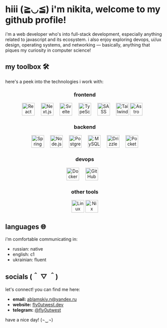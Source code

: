 # hiii (≧◡≦) i'm nikita, welcome to my github profile!

i'm a web developer who's into full-stack development, especially anything related to javascript and its ecosystem. i also enjoy exploring devops, ui/ux design, operating systems, and networking — basically, anything that piques my curiosity in computer science!

## my toolbox 🛠️

here's a peek into the technologies i work with:

<div align="center">

### frontend

<p>
  <img src="https://api.iconify.design/logos/react.svg" height="40" alt="React"/> &nbsp;&nbsp;&nbsp;
  <img src="https://api.iconify.design/logos/nextjs-icon.svg" height="40" alt="Next.js"/> &nbsp;&nbsp;&nbsp;
  <img src="https://api.iconify.design/logos/svelte-icon.svg" height="40" alt="Svelte"/> &nbsp;&nbsp;&nbsp;
  <img src="https://api.iconify.design/logos/typescript-icon.svg" height="40" alt="TypeScript"/> &nbsp;&nbsp;&nbsp;
  <img src="https://api.iconify.design/logos/sass.svg" height="40" alt="SASS"/> &nbsp;&nbsp;&nbsp;
  <img src="https://api.iconify.design/logos/tailwindcss-icon.svg" height="40" alt="Tailwind CSS"/>
  <img src="https://api.iconify.design/vscode-icons/file-type-astro.svg" height="40" alt="Astro"/> &nbsp;&nbsp;&nbsp;
</p>

### backend

<p>
  <img src="https://api.iconify.design/logos/spring-icon.svg" height="40" alt="Spring"/> &nbsp;&nbsp;&nbsp;
  <img src="https://api.iconify.design/logos/nodejs-icon.svg" height="40" alt="Node.js"/> &nbsp;&nbsp;&nbsp;
  <img src="https://api.iconify.design/logos/postgresql.svg" height="40" alt="PostgreSQL"/> &nbsp;&nbsp;&nbsp;
  <img src="https://api.iconify.design/logos/mysql.svg" height="40" alt="MySQL"/> &nbsp;&nbsp;&nbsp;
  <img src="https://search.5dgo.dev/image_proxy?url=https%3A%2F%2Fimages.opencollective.com%2Fdrizzle-orm%2F9405e48%2Flogo%2F256.png&h=8e1288f139cc0f8582cf8325c2d16534462f86dcaf6d778aabd7b7328d2c4517" height="40" alt="Drizzle"/> &nbsp;&nbsp;&nbsp;
  <img src="https://api.iconify.design/simple-icons/pocketbase.svg" height="40" alt="PocketBase"/>
</p>

### devops

<p>
  <img src="https://api.iconify.design/logos/docker-icon.svg" height="40" alt="Docker"/> &nbsp;&nbsp;&nbsp;
  <img src="https://api.iconify.design/logos/github-actions.svg" height="40" alt="GitHub Actions"/> &nbsp;&nbsp;&nbsp;
</p>

### other tools

<p>
  <img src="https://api.iconify.design/logos/linux-tux.svg" height="40" alt="Linux"/>
  <img src="https://api.iconify.design/devicon/nixos.svg" height="40" alt="Nix"/>
</p>

</div>

## languages 🌐

i'm comfortable communicating in:

- russian: native
- english: c1
- ukrainian: fluent

## socials (＾ ▽ ＾)

let's connect! you can find me here:

- **email:** [ablamskiy.n@yandex.ru](mailto:ablamskiy.n@yandex.ru)
- **website:** [fly0utwest.dev](https://fly0utwest.dev)
- **telegram:** [@fly0utwest](https://t.me/fly0utwest)

have a nice day! (¬‿¬)
